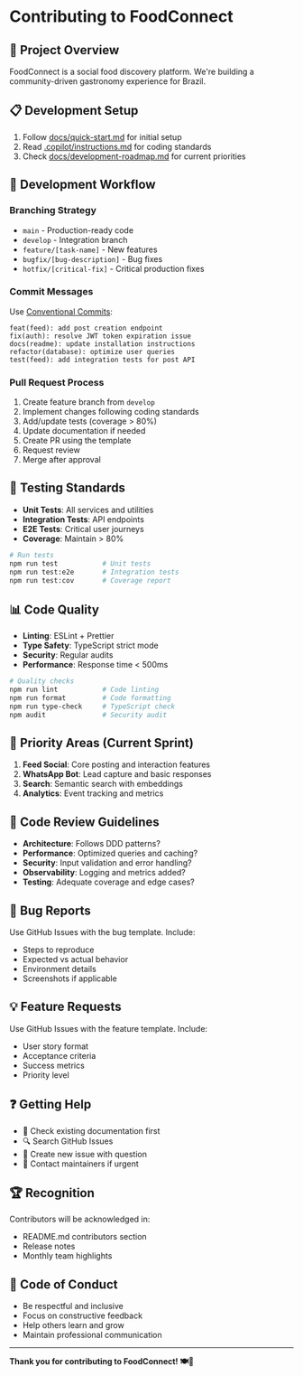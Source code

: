 # Contributing to FoodConnect

## 🎯 Project Overview

FoodConnect is a social food discovery platform. We're building a community-driven gastronomy experience for Brazil.

## 📋 Development Setup

1. Follow [docs/quick-start.md](docs/quick-start.md) for initial setup
2. Read [.copilot/instructions.md](.copilot/instructions.md) for coding standards
3. Check [docs/development-roadmap.md](docs/development-roadmap.md) for current priorities

## 🔄 Development Workflow

### Branching Strategy

- `main` - Production-ready code
- `develop` - Integration branch
- `feature/[task-name]` - New features
- `bugfix/[bug-description]` - Bug fixes
- `hotfix/[critical-fix]` - Critical production fixes

### Commit Messages

Use [Conventional Commits](https://www.conventionalcommits.org/):

```
feat(feed): add post creation endpoint
fix(auth): resolve JWT token expiration issue
docs(readme): update installation instructions
refactor(database): optimize user queries
test(feed): add integration tests for post API
```

### Pull Request Process

1. Create feature branch from `develop`
2. Implement changes following coding standards
3. Add/update tests (coverage > 80%)
4. Update documentation if needed
5. Create PR using the template
6. Request review
7. Merge after approval

## 🧪 Testing Standards

- **Unit Tests**: All services and utilities
- **Integration Tests**: API endpoints
- **E2E Tests**: Critical user journeys
- **Coverage**: Maintain > 80%

```bash
# Run tests
npm run test           # Unit tests
npm run test:e2e       # Integration tests
npm run test:cov       # Coverage report
```

## 📊 Code Quality

- **Linting**: ESLint + Prettier
- **Type Safety**: TypeScript strict mode
- **Security**: Regular audits
- **Performance**: Response time < 500ms

```bash
# Quality checks
npm run lint           # Code linting
npm run format         # Code formatting
npm run type-check     # TypeScript check
npm audit              # Security audit
```

## 🎯 Priority Areas (Current Sprint)

1. **Feed Social**: Core posting and interaction features
2. **WhatsApp Bot**: Lead capture and basic responses
3. **Search**: Semantic search with embeddings
4. **Analytics**: Event tracking and metrics

## 📝 Code Review Guidelines

- **Architecture**: Follows DDD patterns?
- **Performance**: Optimized queries and caching?
- **Security**: Input validation and error handling?
- **Observability**: Logging and metrics added?
- **Testing**: Adequate coverage and edge cases?

## 🐛 Bug Reports

Use GitHub Issues with the bug template. Include:

- Steps to reproduce
- Expected vs actual behavior
- Environment details
- Screenshots if applicable

## 💡 Feature Requests

Use GitHub Issues with the feature template. Include:

- User story format
- Acceptance criteria
- Success metrics
- Priority level

## ❓ Getting Help

- 📖 Check existing documentation first
- 🔍 Search GitHub Issues
- 💬 Create new issue with question
- 📧 Contact maintainers if urgent

## 🏆 Recognition

Contributors will be acknowledged in:

- README.md contributors section
- Release notes
- Monthly team highlights

## 📜 Code of Conduct

- Be respectful and inclusive
- Focus on constructive feedback
- Help others learn and grow
- Maintain professional communication

---

**Thank you for contributing to FoodConnect! 🍽️🚀**
